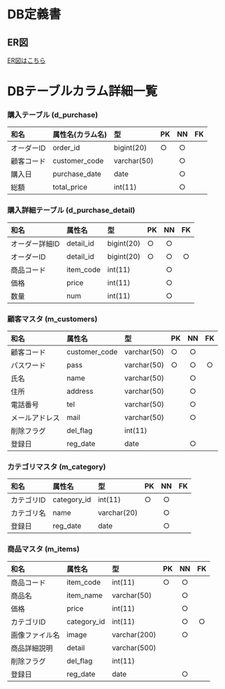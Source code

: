 # DB定義書
## ER図
[ER図はこちら](https://github.com/Aso2001397/2021sys-design/blob/main/ER%E5%9B%B3.md "ER図はこちら")

# DBテーブルカラム詳細一覧
### 購入テーブル (d_purchase)
|和名|属性名(カラム名)|型|PK|NN|FK|
|:---|:---|:---|:---|:---:|:----:|
|オーダーID|order_id|bigint(20)|○|○||
|顧客コード|customer_code|varchar(50)||○||
|購入日|purchase_date|date||○||
|総額|total_price|int(11)||○||

### 購入詳細テーブル (d_purchase_detail)
|和名|属性名|型|PK|NN|FK|
|:---|:---|:---|:---|:---:|:----:|
|オーダー詳細ID|detail_id|bigint(20)|○|○||
|オーダーID|detail_id|bigint(20)|○|○|○|
|商品コード|item_code|int(11)||○||
|価格|price|int(11)||○||
|数量|num|int(11)||○||

### 顧客マスタ (m_customers)
|和名|属性名|型|PK|NN|FK|
|:---|:---|:---|:---|:---:|:----:|
|顧客コード|customer_code|varchar(50)|○|○||
|パスワード|pass|varchar(50)|○|○|○|
|氏名|name|varchar(50)||○||
|住所|address|varchar(50)||○||
|電話番号|tel|varchar(50)||○||
|メールアドレス|mail|varchar(50)||○||
|削除フラグ|del_flag|int(11)||||
|登録日|reg_date|date||○||

### カテゴリマスタ (m_category)
|和名|属性名|型|PK|NN|FK|
|:---|:---|:---|:---|:---:|:----:|
|カテゴリID|category_id|int(11)|○|○||
|カテゴリ名|name|varchar(20)||○||
|登録日|reg_date|date||○||

### 商品マスタ (m_items)
|和名|属性名|型|PK|NN|FK|
|:---|:---|:---|:---|:---:|:----:|
|商品コード|item_code|int(11)|○|○||
|商品名|item_name|varchar(50)||○||
|価格|price|int(11)||○||
|カテゴリID|category_id|int(11)||○|○|
|画像ファイル名|image|varchar(200)||○||
|商品詳細説明|detail|varchar(500)||||
|削除フラグ|del_flag|int(11)||||
|登録日|reg_date|date||○||
